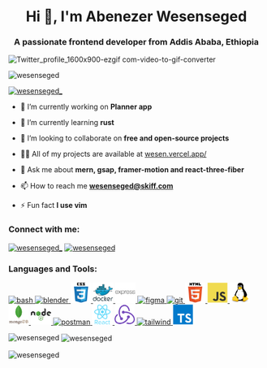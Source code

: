 


<h1 align="center">Hi 👋, I'm Abenezer Wesenseged</h1>  
<h3 align="center">A passionate frontend developer from Addis Ababa, Ethiopia</h3>  

![Twitter_profile_1600x900-ezgif com-video-to-gif-converter](https://github.com/wesenseged/wesenseged/assets/154052789/5351ac0e-119a-46e5-932c-fff7c2750ea4)



<p align="left"> <img src="https://komarev.com/ghpvc/?username=wesenseged&label=Profile%20views&color=0e75b6&style=flat" alt="wesenseged" /> </p>  
  
<p align="left"> <a href="https://twitter.com/wesenseged_" target="blank"><img src="https://img.shields.io/twitter/follow/wesenseged_?logo=twitter&style=for-the-badge" alt="wesenseged_" /></a> </p>  
  
- 🔭 I’m currently working on **Planner app**  
  
- 🌱 I’m currently learning **rust**  
  
- 👯 I’m looking to collaborate on **free and open-source projects**  
  
- 👨‍💻 All of my projects are available at [wesen.vercel.app/](https://wesen.vercel.app/)  
  
- 💬 Ask me about **mern, gsap, framer-motion and react-three-fiber**  
  
- 📫 How to reach me **wesenseged@skiff.com**  
  
- ⚡ Fun fact **I use vim**  
  
<h3 align="left">Connect with me:</h3>  
<p align="left">  
<a href="https://twitter.com/wesenseged_" target="blank"><img align="center" src="https://raw.githubusercontent.com/rahuldkjain/github-profile-readme-generator/master/src/images/icons/Social/twitter.svg" alt="wesenseged_" height="30" width="40" /></a>  
<a href="https://linkedin.com/in/wesenseged" target="blank"><img align="center" src="https://raw.githubusercontent.com/rahuldkjain/github-profile-readme-generator/master/src/images/icons/Social/linked-in-alt.svg" alt="wesenseged" height="30" width="40" /></a>  
</p>  
  
<h3 align="left">Languages and Tools:</h3>  
<p align="left"> <a href="https://www.gnu.org/software/bash/" target="_blank" rel="noreferrer"> <img src="https://www.vectorlogo.zone/logos/gnu_bash/gnu_bash-icon.svg" alt="bash" width="40" height="40"/> </a> <a href="https://www.blender.org/" target="_blank" rel="noreferrer"> <img src="https://download.blender.org/branding/community/blender_community_badge_white.svg" alt="blender" width="40" height="40"/> </a> <a href="https://www.w3schools.com/css/" target="_blank" rel="noreferrer"> <img src="https://raw.githubusercontent.com/devicons/devicon/master/icons/css3/css3-original-wordmark.svg" alt="css3" width="40" height="40"/> </a> <a href="https://www.docker.com/" target="_blank" rel="noreferrer"> <img src="https://raw.githubusercontent.com/devicons/devicon/master/icons/docker/docker-original-wordmark.svg" alt="docker" width="40" height="40"/> </a> <a href="https://expressjs.com" target="_blank" rel="noreferrer"> <img src="https://raw.githubusercontent.com/devicons/devicon/master/icons/express/express-original-wordmark.svg" alt="express" width="40" height="40"/> </a> <a href="https://www.figma.com/" target="_blank" rel="noreferrer"> <img src="https://www.vectorlogo.zone/logos/figma/figma-icon.svg" alt="figma" width="40" height="40"/> </a> <a href="https://git-scm.com/" target="_blank" rel="noreferrer"> <img src="https://www.vectorlogo.zone/logos/git-scm/git-scm-icon.svg" alt="git" width="40" height="40"/> </a> <a href="https://www.w3.org/html/" target="_blank" rel="noreferrer"> <img src="https://raw.githubusercontent.com/devicons/devicon/master/icons/html5/html5-original-wordmark.svg" alt="html5" width="40" height="40"/> </a> <a href="https://developer.mozilla.org/en-US/docs/Web/JavaScript" target="_blank" rel="noreferrer"> <img src="https://raw.githubusercontent.com/devicons/devicon/master/icons/javascript/javascript-original.svg" alt="javascript" width="40" height="40"/> </a> <a href="https://www.linux.org/" target="_blank" rel="noreferrer"> <img src="https://raw.githubusercontent.com/devicons/devicon/master/icons/linux/linux-original.svg" alt="linux" width="40" height="40"/> </a> <a href="https://www.mongodb.com/" target="_blank" rel="noreferrer"> <img src="https://raw.githubusercontent.com/devicons/devicon/master/icons/mongodb/mongodb-original-wordmark.svg" alt="mongodb" width="40" height="40"/> </a> <a href="https://nodejs.org" target="_blank" rel="noreferrer"> <img src="https://raw.githubusercontent.com/devicons/devicon/master/icons/nodejs/nodejs-original-wordmark.svg" alt="nodejs" width="40" height="40"/> </a> <a href="https://postman.com" target="_blank" rel="noreferrer"> <img src="https://www.vectorlogo.zone/logos/getpostman/getpostman-icon.svg" alt="postman" width="40" height="40"/> </a> <a href="https://reactjs.org/" target="_blank" rel="noreferrer"> <img src="https://raw.githubusercontent.com/devicons/devicon/master/icons/react/react-original-wordmark.svg" alt="react" width="40" height="40"/> </a> <a href="https://redux.js.org" target="_blank" rel="noreferrer"> <img src="https://raw.githubusercontent.com/devicons/devicon/master/icons/redux/redux-original.svg" alt="redux" width="40" height="40"/> </a> <a href="https://tailwindcss.com/" target="_blank" rel="noreferrer"> <img src="https://www.vectorlogo.zone/logos/tailwindcss/tailwindcss-icon.svg" alt="tailwind" width="40" height="40"/> </a> <a href="https://www.typescriptlang.org/" target="_blank" rel="noreferrer"> <img src="https://raw.githubusercontent.com/devicons/devicon/master/icons/typescript/typescript-original.svg" alt="typescript" width="40" height="40"/> </a> </p>  
  
<p><img align="left" src="https://github-readme-stats.vercel.app/api/top-langs?username=wesenseged&show_icons=true&locale=en&layout=compact" alt="wesenseged" /></p>  
  
<p>&nbsp;<img align="center" src="https://github-readme-stats.vercel.app/api?username=wesenseged&show_icons=true&locale=en" alt="wesenseged" /></p>  
  
<p><img align="center" src="https://github-readme-streak-stats.herokuapp.com/?user=wesenseged&" alt="wesenseged" /></p>
